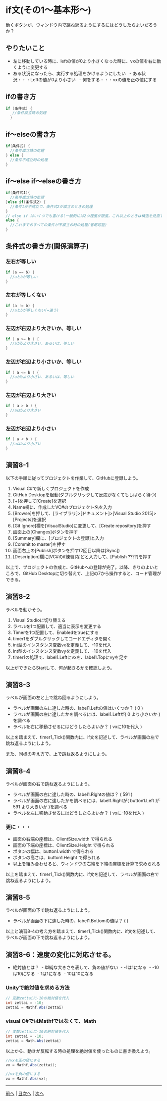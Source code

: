 # if文(その1～基本形～)
動くボタンが、ウィンドウ内で跳ね返るようにするにはどうしたらよいだろうか？

## やりたいこと
 - 左に移動している時に、leftの値が0より小さくなった時に、vxの値を右に動くように変更する
 - ある状況になったら、実行する処理をかけるようにしたい
   - ある状況・・・Leftの値が0より小さい
   - 何をする・・・vxの値を正の値にする

## ifの書き方
```cs
if (条件式) {
   //条件成立時の処理
  }
```

## if～elseの書き方
```cs
if(条件式) {
  //条件成立時の処理
} else {
  //条件不成立時の処理
}
```

## if～else if～elseの書き方
```cs
if(条件式1){
  //条件成立時の処理
}else if(条件式2) {
  //条件1が不成立で、条件式2が成立のときの処理
}
// else if はいくつでも書ける(一般的には2つ程度が限度。これ以上のときは構造を見直す)
else {
  //これまでのすべての条件が不成立の時の処理(省略可能)
}
```

## 条件式の書き方(関係演算子)
### 左右が等しい

```cs
if (a == b) {
  //aとbが等しい
}
```

### 左右が等しくない

```cs
if (a != b) {
  //aとbが等しくない(=違う)
}
```

### 左辺が右辺より大きいか、等しい

```cs
if ( a >= b ) {
  //aがbより大きい、あるいは、等しい
}
```

### 左辺が右辺より小さいか、等しい

```cs
if ( a <= b ) {
  //aがbより小さい、あるいは、等しい
}
```

### 左辺が右辺より大きい

```cs
if ( a > b ) {
  //aはbより大きい 
}
```

### 左辺が右辺より小さい

```cs
if ( a < b ) {
  //aはbより小さい
}
```

## 演習8-1
以下の手順に従ってプロジェクトを作業して、GitHubに登録しよう。

1.	Visual C#で新しくプロジェクトを作成
2.	GitHub Desktopを起動(ダブルクリックして反応がなくてもしばらく待つ)
3.	[+]を押して[Create]を選択
4.	Name欄に、作成したVC#のプロジェクト名を入力
5.	[Browse]を押して、[ライブラリ]>[ドキュメント]>[Visual Studio 2015]>[Projects]を選択
6.	 [Git Ignore]欄を[VisualStudio]に変更して、[Create repository]を押す
7.	画面上の[Changes]ボタンを押す
8.	[Summary]欄に、[プロジェクトの登録]と入力
9.	[Commit to master]を押す
10.	画面右上の[Publish]ボタンを押す(2回目以降は[Sync])
11.	[Description]欄に[VC#のif練習]などと入力して、[Publish ????]を押す

以上で、プロジェクトの作成と、GitHubへの登録が完了。以降、きりのよいところで、GitHub Desktopに切り替えて、上記の7から操作すると、コード管理ができる。

## 演習8-2
ラベルを動かそう。

1.	Visual Studioに切り替える
2.	ラベルを1つ配置して、適当に表示を変更する
3.	Timerを1つ配置して、Enabledをtrueにする
4.	timer1をダブルクリックしてコードエディタを開く
5.	int型のインスタンス変数vxを定義して、-10を代入
6.	int型のインスタンス変数vyを定義して、-10を代入
7.	timer1の処理で、label1.Leftにvxを、label1.Topにvyを足す

以上ができたらStartして、何が起きるかを確認しよう。

## 演習8-3
ラベルが画面の左と上で跳ね回るようにしよう。

- ラベルが画面の左に達した時の、label1.Leftの値はいくつか？ ( 0 )
- ラベルが画面の左に達したかを調べるには、label1.Leftが( 0 より小さいか )を調べる
- ラベルを右に移動させるにはどうしたらよいか？ ( vxに10を代入 )

以上を踏まえて、timer1_Tick()関数内に、if文を記述して、ラベルが画面の左で跳ね返るようにしよう。

また、同様の考え方で、上で跳ね返るようにしよう。

## 演習8-4
ラベルが画面の右で跳ね返るようにしよう。
- ラベルが画面の右に達した時の、label1.Rightの値は？    ( 591 )
- ラベルが画面の右に達したかを調べるには、label1.Rightが( button1.Left が 591 より大きいか )を調べる
- ラベルを左に移動させるにはどうしたらよいか？ ( vxに-10を代入 )

### 更に・・・ 
 - 画面の右端の座標は、ClientSize.width で得られる
 - 画面の下端の座標は、ClientSize.Height で得られる
 - ボタンの幅は、button1.width で得られる
 - ボタンの高さは、button1.Height で得られる
 - 以上を組み合わせると、ウィンドウの右端を下端の座標を計算で求められる
 
以上を踏まえて、timer1_Tick()関数内に、if文を記述して、ラベルが画面の右で跳ね返るようにしよう。

## 演習8-5
ラベルが画面の下で跳ね返るようにしよう。

- ラベルが画面の下に達した時の、label1.Bottomの値は？   ( )

以上と演習8-4の考え方を踏まえて、timer1_Tick()関数内に、if文を記述して、ラベルが画面の下で跳ね返るようにしよう。

## 演習8-6：速度の変化に対応させる。
- 絶対値とは？
  - 単純な大きさを表して、負の値がない
  - -1は1になる
  - -10は10になる
  - 1は1になる
  - 10は10になる

### Unityで絶対値を求める方法

```cs
// 変数zettaiに-10の絶対値を代入
int zettai = -10;
zettai = Mathf.Abs(zettai)
```
### visual C#ではMathfではなくて、Math
```cs
// 変数zettaiに-10の絶対値を代入
int zettai = -10;
zettai = Math.Abs(zettai)
```

以上から、動きが反転する時の処理を絶対値を使ったものに書き換えよう。

```cs
//vxを正の値にする
vx = Mathf,Abs(zettai);

//vxを負の値にする
vx = Mathf.Abs(vx);
```
---

[前へ](07.md) | [目次へ](README.md#%E7%9B%AE%E6%AC%A1) | [次へ](09.md)
